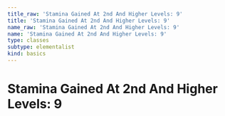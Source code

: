 ```yaml
---
title_raw: 'Stamina Gained At 2nd And Higher Levels: 9'
title: 'Stamina Gained At 2nd And Higher Levels: 9'
name_raw: 'Stamina Gained At 2nd And Higher Levels: 9'
name: 'Stamina Gained At 2nd And Higher Levels: 9'
type: classes
subtype: elementalist
kind: basics
---
```


# Stamina Gained At 2nd And Higher Levels: 9

